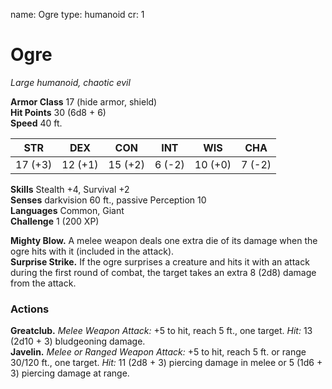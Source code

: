 name: Ogre
type: humanoid
cr: 1

# Ogre
_Large humanoid, chaotic evil_

**Armor Class** 17 (hide armor, shield)    
**Hit Points** 30 (6d8 + 6)    
**Speed** 40 ft. 

| STR      | DEX     | CON      | INT     | WIS     | CHA     |
|----------|---------|----------|---------|---------|---------|
| 17 (+3)  | 12 (+1) | 15 (+2)  | 6 (-2)  | 10 (+0) | 7 (-2)  |

**Skills** Stealth +4, Survival +2    
**Senses** darkvision 60 ft., passive Perception 10    
**Languages** Common, Giant    
**Challenge** 1 (200 XP) 

**Mighty Blow.** A melee weapon deals one extra die of its damage when the ogre hits with it (included in the attack).    
**Surprise Strike.** If the ogre surprises a creature and hits it with an attack during the first round of combat, the target takes an extra 8 (2d8) damage from the attack. 

### Actions 
**Greatclub.** _Melee Weapon Attack:_ +5 to hit, reach 5 ft., one target. _Hit:_ 13 (2d10 + 3) bludgeoning damage.    
**Javelin.** _Melee or Ranged Weapon Attack:_ +5 to hit, reach 5 ft. or range 30/120 ft., one target. _Hit:_ 11 (2d8 + 3) piercing damage in melee or 5 (1d6 + 3) piercing damage at range.
